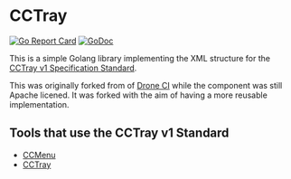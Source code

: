 # CCTray

[![Go Report Card](https://goreportcard.com/badge/github.com/donatj/cctray)](https://goreportcard.com/report/github.com/donatj/cctray)
[![GoDoc](https://godoc.org/github.com/donatj/cctray?status.svg)](https://godoc.org/github.com/donatj/cctray)

This is a simple Golang library implementing the XML structure for the [CCTray v1 Specification Standard](https://cctray.org/v1/).

This was originally forked from of [Drone CI](https://github.com/drone/drone/blob/f276bc10366a3389d460a8b8903bc5fdfbe0d6c8/model/cc.go) while the component was still Apache licened. It was forked with the aim of having a more reusable implementation.

## Tools that use the CCTray v1 Standard

- [CCMenu](https://github.com/erikdoe/ccmenu)
- [CCTray](http://build.nauck-it.de/)
